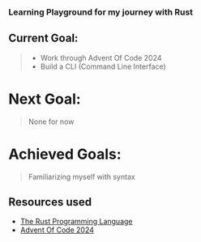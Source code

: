 ### Learning Playground for my journey with Rust  

## Current Goal:
>  - Work through Advent Of Code 2024     
> - Build a CLI (Command Line Interface)

# Next Goal:  
>   None for now

# Achieved Goals:
> Familiarizing myself with syntax

## Resources used  
- [The Rust Programming Language](https://doc.rust-lang.org/book/ch04-01-what-is-ownership.html?search=)
- [Advent Of Code 2024](https://adventofcode.com/2024)